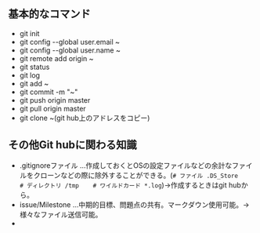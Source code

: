 ## 基本的なコマンド

* git init
* git config --global user.email ~
* git config --global user.name ~
* git remote add origin ~
* git status
* git log
* git add ~
* git commit -m "~"
* git push origin master
* git pull origin master
* git clone ~(git hub上のアドレスをコピー)

## その他Git hubに関わる知識

* .gitignoreファイル
    …作成しておくとOSの設定ファイルなどの余計なファイルをクローンなどの際に除外することができる。(`# ファイル .DS_Store    # ディレクトリ /tmp    # ワイルドカード *.log`)→作成するときはgit hubから。
* issue/Milestone
    …中期的目標、問題点の共有。マークダウン使用可能。→様々なファイル送信可能。
* 